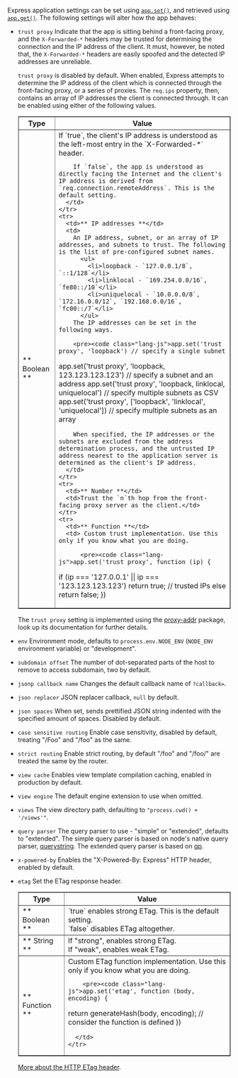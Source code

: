 Express application settings can be set using [`app.set()`](#app.set), and retrieved using [`app.get()`](#app.get). The following settings will alter how the app behaves:

* `trust proxy` Indicate that the app is sitting behind a front-facing proxy, and the `X-Forwarded-*` headers may be trusted for determining the connection and the IP address of the client. It must, however, be noted that, the `X-Forwarded-*` headers are easily spoofed and the detected IP addresses are unreliable.

  `trust proxy` is disabled by default. When enabled, Express attempts to determine the IP address of the client which is connected through the front-facing proxy, or a series of proxies. The `req.ips` property, then, contains an array of IP addresses the client is connected through. It can be enabled using either of the following values.

  <table class="doctable" border="1">
    <thead><tr><th>Type</th><th>Value</th></tr></thead>
    <tbody>
      <tr>
        <td>** Boolean **</td>
        <td>
          If `true`, the client's IP address is understood as the left-most entry in the `X-Forwarded-*` header.  

          If `false`, the app is understood as directly facing the Internet and the client's IP address is derived from `req.connection.remoteAddress`. This is the default setting.
        </td>
      </tr>
      <tr>
        <td>** IP addresses **</td>
        <td>
          An IP address, subnet, or an array of IP addresses, and subnets to trust. The following is the list of pre-configured subnet names.
            <ul>
              <li>loopback - `127.0.0.1/8`, `::1/128`</li>
              <li>linklocal - `169.254.0.0/16`, `fe80::/10`</li>
              <li>uniquelocal - `10.0.0.0/8`, `172.16.0.0/12`, `192.168.0.0/16`, `fc00::/7`</li>
            </ul>
          The IP addresses can be set in the following ways.  

          <pre><code class="lang-js">app.set('trust proxy', 'loopback') // specify a single subnet
  app.set('trust proxy', 'loopback, 123.123.123.123') // specify a subnet and an address
  app.set('trust proxy', 'loopback, linklocal, uniquelocal') // specify multiple subnets as CSV
  app.set('trust proxy', ['loopback', 'linklocal', 'uniquelocal']) // specify multiple subnets as an array</code></pre>

          When specified, the IP addresses or the subnets are excluded from the address determination process, and the untrusted IP address nearest to the application server is determined as the client's IP address.
        </td>
      </tr>
      <tr>
        <td>** Number **</td>
        <td>Trust the `n`th hop from the front-facing proxy server as the client.</td>
      </tr>
      <tr>
        <td>** Function **</td>
        <td> Custom trust implementation. Use this only if you know what you are doing.

            <pre><code class="lang-js">app.set('trust proxy', function (ip) {
    if (ip === '127.0.0.1' || ip === '123.123.123.123') return true; // trusted IPs
    else return false;
  })</code></pre>
      </tr>
    </tbody>
  </table>

  The `trust proxy` setting is implemented using the [proxy-addr](https://www.npmjs.org/package/proxy-addr) package, look up its documentation for further details.
* `env` Environment mode, defaults to `process.env.NODE_ENV` (`NODE_ENV` environment variable) or "development".
* `subdomain offset` The number of dot-separated parts of the host to remove to access subdomain, two by default.
* `jsonp callback name` Changes the default callback name of `?callback=`.
* `json replacer` JSON replacer callback, `null` by default.
* `json spaces` When set, sends prettified JSON string indented with the specified amount of spaces. Disabled by default.
* `case sensitive routing` Enable case sensitivity, disabled by default, treating "/Foo" and "/foo" as the same.
* `strict routing` Enable strict routing, by default "/foo" and "/foo/" are treated the same by the router.
* `view cache` Enables view template compilation caching, enabled in production by default.
* `view engine` The default engine extension to use when omitted.
* `views` The view directory path, defaulting to `"process.cwd() + '/views'"`.
* `query parser` The query parser to use - "simple" or "extended", defaults to "extended". The simple query parser is based on node's native query parser, [querystring](http://nodejs.org/api/querystring.html). The extended query parser is based on [qp](https://www.npmjs.org/package/qs).
* `x-powered-by` Enables the "X-Powered-By: Express" HTTP header, enabled by default.
* `etag` Set the ETag response header.
  <table class="doctable" border="1">
    <thead><tr><th>Type</th><th>Value</th></tr></thead>
    <tbody>
      <tr>
        <td>** Boolean **</td>
        <td>
            `true` enables strong ETag. This is the default setting.<br>
            `false` disables ETag altogether.
        </td>
      </tr>
      <tr>
        <td>** String **</td>
        <td>
            If "strong", enables strong ETag.<br>
            If "weak", enables weak ETag.
        </td>
      </tr>
      <tr>
        <td>** Function **</td>
        <td> Custom ETag function implementation. Use this only if you know what you are doing.

          <pre><code class="lang-js">app.set('etag', function (body, encoding) {
    return generateHash(body, encoding); // consider the function is defined
  })</code></pre>

        </td>
      </tr>
    </tbody>
  </table>

  [More about the HTTP ETag header](http://en.wikipedia.org/wiki/HTTP_ETag).

